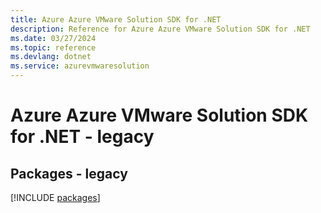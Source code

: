 ```yaml
---
title: Azure Azure VMware Solution SDK for .NET
description: Reference for Azure Azure VMware Solution SDK for .NET
ms.date: 03/27/2024
ms.topic: reference
ms.devlang: dotnet
ms.service: azurevmwaresolution
---
```

# Azure Azure VMware Solution SDK for .NET - legacy
## Packages - legacy
[!INCLUDE [packages](azure-vmware-solution-index.md)]